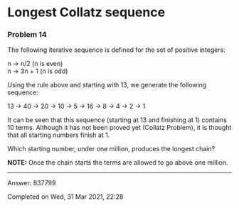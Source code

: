 # Longest Collatz sequence
### Problem 14

The following iterative sequence is defined for the set of positive integers:

n → n/2 (n is even)\
n → 3n + 1 (n is odd)

Using the rule above and starting with 13, we generate the following sequence:

13 → 40 → 20 → 10 → 5 → 16 → 8 → 4 → 2 → 1

It can be seen that this sequence (starting at 13 and finishing at 1) contains 10 terms.
Although it has not been proved yet (Collatz Problem), it is thought that all starting numbers finish at 1.

Which starting number, under one million, produces the longest chain?

**NOTE:** Once the chain starts the terms are allowed to go above one million.

---

Answer:  837799

Completed on Wed, 31 Mar 2021, 22:28